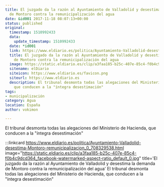 ```yaml
---
title: El juzgado da la razón al Ayuntamiento de Valladolid y desestima la demanda
  de Montoro contra la remunicipalización del agua
date: &id001 2017-11-18 08:07:13+00:00
status: published
original:
  timestamp: 1510992433
  data:
    update_timestamp: 1510992433
  date: *id001
  link: https://www.eldiario.es/politica/Ayuntamiento-Valladolid-desestima-Montoro-remunicipalizacion_0_708329538.html
  title: El juzgado da la razón al Ayuntamiento de Valladolid y desestima la demanda
    de Montoro contra la remunicipalización del agua
  image: https://static.eldiario.es/clip/a3faa185-b25c-407e-85c4-f0b4c9dcd364_facebook-watermarked-aspect-ratio_default_0.jpg
  sitename: elDiario
  siteicon: https://www.eldiario.es/favicon.png
  siteurl: https://www.eldiario.es
  description: El tribunal desmonta todas las alegaciones del Ministerio de Hacienda,
    que conducen a la "íntegra desestimación"
tags:
- municipalización
category: Agua
location: España
author: vokimon

---
```

El tribunal desmonta todas las alegaciones del Ministerio de Hacienda, que conducen a la "íntegra desestimación"

:::linkcard https://www.eldiario.es/politica/Ayuntamiento-Valladolid-desestima-Montoro-remunicipalizacion_0_708329538.html image="https://static.eldiario.es/clip/a3faa185-b25c-407e-85c4-f0b4c9dcd364_facebook-watermarked-aspect-ratio_default_0.jpg" title='El juzgado da la razón al Ayuntamiento de Valladolid y desestima la demanda de Montoro contra la remunicipalización del agua'
    El tribunal desmonta todas las alegaciones del Ministerio de Hacienda, que conducen a la "íntegra desestimación"

